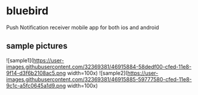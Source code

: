 # bluebird
Push Notification receiver mobile app for both ios and android

## sample pictures
![sample1](https://user-images.githubusercontent.com/32369381/46915884-58dedf00-cfed-11e8-9f14-d3f6b2108ac5.png width=100x)
![sample2](https://user-images.githubusercontent.com/32369381/46915885-59777580-cfed-11e8-9c1c-a5fc0645a1d9.png width=100x)
